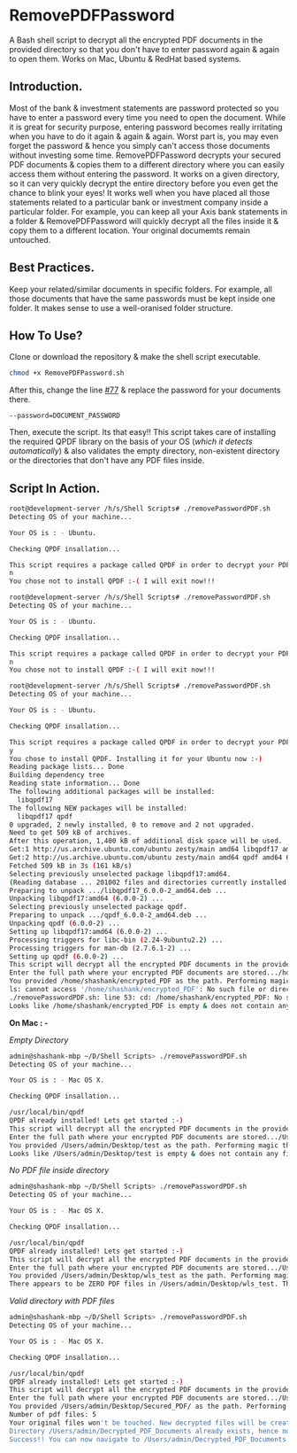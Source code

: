 # RemovePDFPassword
A Bash shell script to decrypt all the encrypted PDF documents in the provided directory so that you don't have to enter password again &amp; again to open them. Works on Mac, Ubuntu & RedHat based systems.

## Introduction.

Most of the bank & investment statements are password protected so you have to enter a password every time you need to open the document. While it is great for security purpose, entering password becomes really irritating when you have to do it again & again & again. Worst part is, you may even forget the password & hence you simply can't access those documents without investing some time.
RemovePDFPassword decrypts your secured PDF documents & copies them to a different directory where you can easily access them without entering the password. It works on a given directory, so it can very quickly decrypt the entire directory before you even get the chance to blink your eyes! It works well when you have placed all those statements related to a particular bank or investment company inside a particular folder. For example, you can keep all your Axis bank statements in a folder & RemovePDFPassword will quickly decrypt all the files inside it & copy them to a different location. Your original documemts remain untouched.

## Best Practices.

Keep your related/similar documents in specific folders. For example, all those documents that have the same passwords must be kept inside one folder. It makes sense to use a well-oranised folder structure.

## How To Use?

Clone or download the repository & make the shell script executable.

```bash
chmod +x RemovePDFPassword.sh
```
After this, change the line [#77](https://github.com/shashank-ssriva/RemovePDFPassword/blob/ac5150d79929c7e0f3cf6a53696ca1c42681325a/RemovePDFPassword.sh#L77) & replace the password for your documents there.

``--password=DOCUMENT_PASSWORD``

Then, execute the script. Its that easy!! This script takes care of installing the required QPDF library on the basis of your OS (*which it detects automatically*) & also validates the empty directory, non-existent directory or the directories that don't have any PDF files inside.

## Script In Action.

```bash
root@development-server /h/s/Shell Scripts# ./removePasswordPDF.sh 
Detecting OS of your machine...

Your OS is : - Ubuntu.

Checking QPDF insallation...

This script requires a package called QPDF in order to decrypt your PDF files 8-) Do you want to install it? Its a one time process only. Press y to install or n to cancel.
n
You chose not to install QPDF :-( I will exit now!!!
```
```bash
root@development-server /h/s/Shell Scripts# ./removePasswordPDF.sh 
Detecting OS of your machine...

Your OS is : - Ubuntu.

Checking QPDF insallation...

This script requires a package called QPDF in order to decrypt your PDF files 8-) Do you want to install it? Its a one time process only. Press y to install or n to cancel.
n
You chose not to install QPDF :-( I will exit now!!!

root@development-server /h/s/Shell Scripts# ./removePasswordPDF.sh 
Detecting OS of your machine...

Your OS is : - Ubuntu.

Checking QPDF insallation...

This script requires a package called QPDF in order to decrypt your PDF files 8-) Do you want to install it? Its a one time process only. Press y to install or n to cancel.
y
You chose to install QPDF. Installing it for your Ubuntu now :-)
Reading package lists... Done
Building dependency tree       
Reading state information... Done
The following additional packages will be installed:
  libqpdf17
The following NEW packages will be installed:
  libqpdf17 qpdf
0 upgraded, 2 newly installed, 0 to remove and 2 not upgraded.
Need to get 509 kB of archives.
After this operation, 1,400 kB of additional disk space will be used.
Get:1 http://us.archive.ubuntu.com/ubuntu zesty/main amd64 libqpdf17 amd64 6.0.0-2 [300 kB]
Get:2 http://us.archive.ubuntu.com/ubuntu zesty/main amd64 qpdf amd64 6.0.0-2 [210 kB]
Fetched 509 kB in 3s (161 kB/s)
Selecting previously unselected package libqpdf17:amd64.
(Reading database ... 201002 files and directories currently installed.)
Preparing to unpack .../libqpdf17_6.0.0-2_amd64.deb ...
Unpacking libqpdf17:amd64 (6.0.0-2) ...
Selecting previously unselected package qpdf.
Preparing to unpack .../qpdf_6.0.0-2_amd64.deb ...
Unpacking qpdf (6.0.0-2) ...
Setting up libqpdf17:amd64 (6.0.0-2) ...
Processing triggers for libc-bin (2.24-9ubuntu2.2) ...
Processing triggers for man-db (2.7.6.1-2) ...
Setting up qpdf (6.0.0-2) ...
This script will decrypt all the encrypted PDF documents in the provided directory, given they all have the same password.
Enter the full path where your encrypted PDF documents are stored.../home/shashank/encrypted_PDF
You provided /home/shashank/encrypted_PDF as the path. Performing magic there! ;-) But before that, lets see if this directory contains any PDF files or not.
ls: cannot access '/home/shashank/encrypted_PDF': No such file or directory
./removePasswordPDF.sh: line 53: cd: /home/shashank/encrypted_PDF: No such file or directory
Looks like /home/shashank/encrypted_PDF is empty & does not contain any file at all. Exiting now...
```
__On Mac : -__

*Empty Directory*

```bash
admin@shashank-mbp ~/D/Shell Scripts> ./removePasswordPDF.sh
Detecting OS of your machine...

Your OS is : - Mac OS X.

Checking QPDF insallation...

/usr/local/bin/qpdf
QPDF already installed! Lets get started :-)
This script will decrypt all the encrypted PDF documents in the provided directory, given they all have the same password.
Enter the full path where your encrypted PDF documents are stored.../Users/admin/Desktop/test
You provided /Users/admin/Desktop/test as the path. Performing magic there! ;-) But before that, lets see if this directory contains any PDF files or not.
Looks like /Users/admin/Desktop/test is empty & does not contain any file at all. Exiting now...
```
*No PDF file inside directory*
```bash
admin@shashank-mbp ~/D/Shell Scripts> ./removePasswordPDF.sh
Detecting OS of your machine...

Your OS is : - Mac OS X.

Checking QPDF insallation...

/usr/local/bin/qpdf
QPDF already installed! Lets get started :-)
This script will decrypt all the encrypted PDF documents in the provided directory, given they all have the same password.
Enter the full path where your encrypted PDF documents are stored.../Users/admin/Desktop/wls_test
You provided /Users/admin/Desktop/wls_test as the path. Performing magic there! ;-) But before that, lets see if this directory contains any PDF files or not.
There appears to be ZERO PDF files in /Users/admin/Desktop/wls_test. There is nothing to decrypt! Exiting now...
```
*Valid directory with PDF files*
```bash
admin@shashank-mbp ~/D/Shell Scripts> ./removePasswordPDF.sh
Detecting OS of your machine...

Your OS is : - Mac OS X.

Checking QPDF insallation...

/usr/local/bin/qpdf
QPDF already installed! Lets get started :-)
This script will decrypt all the encrypted PDF documents in the provided directory, given they all have the same password.
Enter the full path where your encrypted PDF documents are stored.../Users/admin/Desktop/Secured_PDF/
You provided /Users/admin/Desktop/Secured_PDF/ as the path. Performing magic there! ;-) But before that, lets see if this directory contains any PDF files or not.
Number of pdf files: 5
Your original files won't be touched. New decrypted files will be created in directory : - /Users/admin/Decrypted_PDF_Documents.
Directory /Users/admin/Decrypted_PDF_Documents already exists, hence not creating it!
Success!! You can now navigate to /Users/admin/Decrypted_PDF_Documents directory to access your PDF documents without having to enter passwords :-)
```

